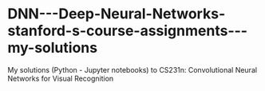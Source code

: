 # DNN---Deep-Neural-Networks-stanford-s-course-assignments---my-solutions
My solutions (Python - Jupyter notebooks) to CS231n: Convolutional Neural Networks for Visual Recognition
